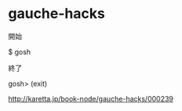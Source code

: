 gauche-hacks
============

開始

$ gosh

終了

gosh> (exit)


http://karetta.jp/book-node/gauche-hacks/000239
